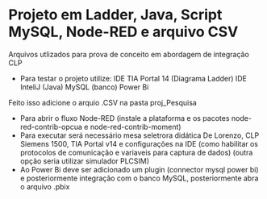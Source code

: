 # Projeto em Ladder, Java, Script MySQL, Node-RED e arquivo CSV 
 
Arquivos utlizados para prova de conceito em abordagem de integração CLP
  
- Para testar o projeto utilize:
 IDE TIA Portal 14 (Diagrama Ladder) 
 IDE InteliJ (Java)
 MySQL (banco)
 Power Bi

Feito isso adicione o arquio .CSV na pasta proj_Pesquisa

- Para abrir o fluxo Node-RED (instale a plataforma e os pacotes node-red-contrib-opcua e node-red-contrib-moment)
- Para executar será necessário mesa seletrora didática De Lorenzo, CLP Siemens 1500, TIA Portal v14 e configurações na IDE (como habilitar os protocolos de comunicação e variaveis para captura de dados) (outra opção seria utilizar simulador PLCSIM)
- Ao Power Bi deve ser adicionado um plugin (connector mysql power bi) e posteriormente integração com o banco MySQL, posteriormente abra o arquivo .pbix

